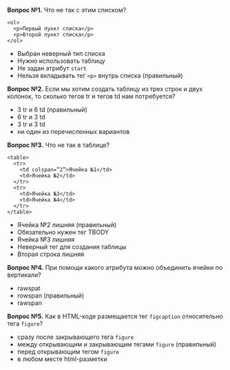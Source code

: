 ﻿**Вопрос №1.** Что не так с этим списком?

    <ol>
      <p>Первый пункт списка</p>
      <p>Второй пункт списка</p>
    </ol>

* Выбран неверный тип списка
* Нужно использовать таблицу
* Не задан атрибут `start`
* Нельзя вкладывать тег `<p>` внутрь списка (правильный)

**Вопрос №2.** Если мы хотим создать таблицу из трех строк и двух колонок, то сколько тегов tr и тегов td нам потребуется?

* 3 tr и 6 td (правильный)
* 6 tr и 3 td
* 3 tr и 3 td
* ни один из перечисленных вариантов

**Вопрос №3.** Что не так в таблице?

    <table>
      <tr>
        <td colspan=”2”>Ячейка №1</td>
        <td>Ячейка №2</td>
      </tr>
      <tr>
        <td>Ячейка №3</td>
        <td>Ячейка №4</td>
      </tr>
    </table>

* Ячейка №2 лишняя (правильный)
* Обязательно нужен тег TBODY
* Ячейка №3 лишняя
* Неверный тег для создания таблицы
* Вторая строка лишняя

**Вопрос №4.** При помощи какого атрибута можно объединить ячейки по вертикали?

* rawspat
* rowspan (правильный)
* rawspan

**Вопрос №5.** Как в HTML-коде размещается тег `figcaption` относительно тега `figure`?

* сразу после закрывающего тега `figure`
* между открывающим и закрывающим тегами `figure` (правильный)
* перед открывающим тегом `figure`
* в любом месте html-разметки

